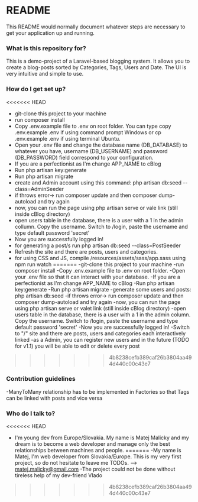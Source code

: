 # README #

This README would normally document whatever steps are necessary to get your application up and running.

### What is this repository for? ###

This is a demo-project of a Laravel-based blogging system. It allows you to create a blog-posts
sorted by Categories, Tags, Users and Date. The UI is very intuitive and simple to use.

### How do I get set up? ###

<<<<<<< HEAD
* git-clone this project to your machine
* run composer install
* Copy .env.example file to .env on root folder. You can type copy .env.example .env if using command prompt Windows or cp .env.example .env if using terminal Ubuntu.
* Open your .env file and change the database name (DB_DATABASE) to whatever you have, username (DB_USERNAME) and password (DB_PASSWORD) field correspond to your configuration.
* If you are a perfectionist as I'm change APP_NAME to cBlog	
* Run php artisan key:generate
* Run php artisan migrate
* create and Admin account using this command: php artisan db:seed --class=AdminSeeder
* if throws error-> run composer update and then composer dump-autoload and try again
* now, you can run the page using php artisan serve or vale link (still inside cBlog directory)
* open users table in the database, there is a user with a 1 in the admin collumn. Copy the username. Switch to /login, paste the username and type default password 'secret'
* Now you are successfully logged in!
* for generating a post/s run php artisan db:seed --class=PostSeeder
* Refresh the site and there are posts, users and categories.
* for using CSS and JS, compile /resources/assets/sass/app.sass using npm run watch
=======
-git-clone this project to your machine
-run composer install
-Copy .env.example file to .env on root folder.
-Open your .env file so that it can interact with your database.
-If you are a perfectionist as I'm change APP_NAME to cBlog	
-Run php artisan key:generate
-Run php artisan migrate
-generate some users and posts: php artisan db:seed
-if throws error-> run composer update and then composer dump-autoload and try again
-now, you can run the page using php artisan serve or valet link (still inside cBlog directory)
-open users table in the database, there is a user with a 1 in the admin column. Copy the username. Switch to /login, paste the username and type default password 'secret'
-Now you are successfully logged in!
-Switch to "/" site and there are posts, users and categories each interactively linked
-as a Admin, you can register new users and in the future (TODO for v1.1) you will be able to edit or delete every post
>>>>>>> 4b8238cefb389caf26b3804aa494d440c00c43e7

### Contribution guidelines ###

-ManyToMany relationship has to be implemented in Factories so that Tags can be linked with posts and vice versa

### Who do I talk to? ###

<<<<<<< HEAD
* I'm young dev from Europe/Slovakia. My name is Matej Malicky and my dream is to become a web developer and manage only the best relationships between machines and people.
=======
-My name is Matej, I'm web developer from Slovakia/Europe. This is my very first project, so do not hesitate to leave me TODOs. --> matej.malicky@gmail.com
-The project could not be done without tireless help of my dev-friend Vlado
>>>>>>> 4b8238cefb389caf26b3804aa494d440c00c43e7
